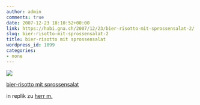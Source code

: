```yaml
---
author: admin
comments: true
date: 2007-12-23 18:10:52+00:00
link: https://habi.gna.ch/2007/12/23/bier-risotto-mit-sprossensalat-2/
slug: bier-risotto-mit-sprossensalat-2
title: bier-risotto mit sprossensalat
wordpress_id: 1099
categories:
- none
---
```



 [![](https://static.flickr.com/2390/2131534038_874fec9c08_m.jpg)](https://www.flickr.com/photos/habi/2131534038/)
   

 
  [bier-risotto mit sprossensalat](https://www.flickr.com/photos/habi/2131534038/)
    

 



in replik zu [herr m.](http://bloxxs.ch/?p=1275)  

  


